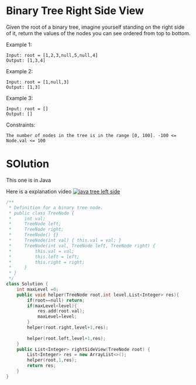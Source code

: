 # Binary Tree Right Side View

Given the root of a binary tree, imagine yourself standing on the right side of it, return the values of the nodes you can see ordered from top to bottom.

Example 1:

    Input: root = [1,2,3,null,5,null,4]
    Output: [1,3,4]

Example 2:

    Input: root = [1,null,3]
    Output: [1,3]

Example 3:

    Input: root = []
    Output: []
 

Constraints:

    The number of nodes in the tree is in the range [0, 100]. -100 <= Node.val <= 100

# SOlution

This one is in Java 

Here is a explanation video [![java tree left side](https://i.ytimg.com/an_webp/thkuu_FWFD8/mqdefault_6s.webp?du=3000&sqp=CKuTr5YG&rs=AOn4CLCHzqnHuUwkU4wrpJsNxt-26bCNpg)](https://www.youtube.com/watch?v=thkuu_FWFD8)

```cpp
/**
 * Definition for a binary tree node.
 * public class TreeNode {
 *     int val;
 *     TreeNode left;
 *     TreeNode right;
 *     TreeNode() {}
 *     TreeNode(int val) { this.val = val; }
 *     TreeNode(int val, TreeNode left, TreeNode right) {
 *         this.val = val;
 *         this.left = left;
 *         this.right = right;
 *     }
 * }
 */
class Solution {
    int maxLevel =0;
    public void helper(TreeNode root,int level,List<Integer> res){
        if(root==null) return;
        if(maxLevel<level){
            res.add(root.val);
            maxLevel=level;
        }
        helper(root.right,level+1,res);
        
        helper(root.left,level+1,res);
    }
    public List<Integer> rightSideView(TreeNode root) {
        List<Integer> res = new ArrayList<>();
        helper(root,1,res);
        return res;
    }
}
```